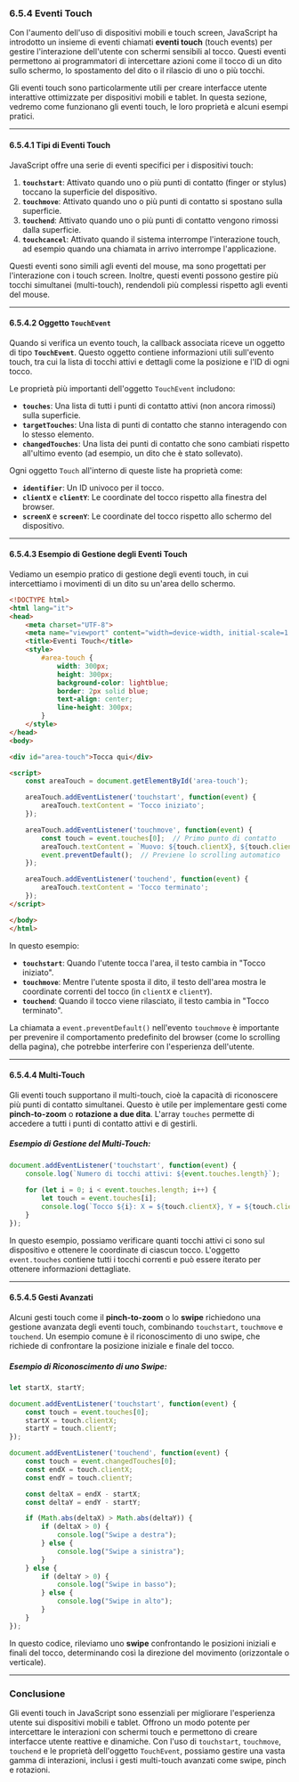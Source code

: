 ### 6.5.4 Eventi Touch

Con l'aumento dell'uso di dispositivi mobili e touch screen, JavaScript ha introdotto un insieme di eventi chiamati **eventi touch** (touch events) per gestire l'interazione dell'utente con schermi sensibili al tocco. Questi eventi permettono ai programmatori di intercettare azioni come il tocco di un dito sullo schermo, lo spostamento del dito o il rilascio di uno o più tocchi.

Gli eventi touch sono particolarmente utili per creare interfacce utente interattive ottimizzate per dispositivi mobili e tablet. In questa sezione, vedremo come funzionano gli eventi touch, le loro proprietà e alcuni esempi pratici.

---

#### 6.5.4.1 Tipi di Eventi Touch

JavaScript offre una serie di eventi specifici per i dispositivi touch:

1. **`touchstart`**: Attivato quando uno o più punti di contatto (finger or stylus) toccano la superficie del dispositivo.
2. **`touchmove`**: Attivato quando uno o più punti di contatto si spostano sulla superficie.
3. **`touchend`**: Attivato quando uno o più punti di contatto vengono rimossi dalla superficie.
4. **`touchcancel`**: Attivato quando il sistema interrompe l'interazione touch, ad esempio quando una chiamata in arrivo interrompe l'applicazione.

Questi eventi sono simili agli eventi del mouse, ma sono progettati per l'interazione con i touch screen. Inoltre, questi eventi possono gestire più tocchi simultanei (multi-touch), rendendoli più complessi rispetto agli eventi del mouse.

---

#### 6.5.4.2 Oggetto `TouchEvent`

Quando si verifica un evento touch, la callback associata riceve un oggetto di tipo **`TouchEvent`**. Questo oggetto contiene informazioni utili sull'evento touch, tra cui la lista di tocchi attivi e dettagli come la posizione e l'ID di ogni tocco.

Le proprietà più importanti dell'oggetto `TouchEvent` includono:

- **`touches`**: Una lista di tutti i punti di contatto attivi (non ancora rimossi) sulla superficie.
- **`targetTouches`**: Una lista di punti di contatto che stanno interagendo con lo stesso elemento.
- **`changedTouches`**: Una lista dei punti di contatto che sono cambiati rispetto all'ultimo evento (ad esempio, un dito che è stato sollevato).
  
Ogni oggetto `Touch` all'interno di queste liste ha proprietà come:
- **`identifier`**: Un ID univoco per il tocco.
- **`clientX`** e **`clientY`**: Le coordinate del tocco rispetto alla finestra del browser.
- **`screenX`** e **`screenY`**: Le coordinate del tocco rispetto allo schermo del dispositivo.

---

#### 6.5.4.3 Esempio di Gestione degli Eventi Touch

Vediamo un esempio pratico di gestione degli eventi touch, in cui intercettiamo i movimenti di un dito su un'area dello schermo.

```html
<!DOCTYPE html>
<html lang="it">
<head>
    <meta charset="UTF-8">
    <meta name="viewport" content="width=device-width, initial-scale=1.0">
    <title>Eventi Touch</title>
    <style>
        #area-touch {
            width: 300px;
            height: 300px;
            background-color: lightblue;
            border: 2px solid blue;
            text-align: center;
            line-height: 300px;
        }
    </style>
</head>
<body>

<div id="area-touch">Tocca qui</div>

<script>
    const areaTouch = document.getElementById('area-touch');

    areaTouch.addEventListener('touchstart', function(event) {
        areaTouch.textContent = 'Tocco iniziato';
    });

    areaTouch.addEventListener('touchmove', function(event) {
        const touch = event.touches[0];  // Primo punto di contatto
        areaTouch.textContent = `Muovo: ${touch.clientX}, ${touch.clientY}`;
        event.preventDefault();  // Previene lo scrolling automatico
    });

    areaTouch.addEventListener('touchend', function(event) {
        areaTouch.textContent = 'Tocco terminato';
    });
</script>

</body>
</html>
```

In questo esempio:

- **`touchstart`**: Quando l'utente tocca l'area, il testo cambia in "Tocco iniziato".
- **`touchmove`**: Mentre l'utente sposta il dito, il testo dell'area mostra le coordinate correnti del tocco (in `clientX` e `clientY`).
- **`touchend`**: Quando il tocco viene rilasciato, il testo cambia in "Tocco terminato".

La chiamata a `event.preventDefault()` nell'evento `touchmove` è importante per prevenire il comportamento predefinito del browser (come lo scrolling della pagina), che potrebbe interferire con l'esperienza dell'utente.

---

#### 6.5.4.4 Multi-Touch

Gli eventi touch supportano il multi-touch, cioè la capacità di riconoscere più punti di contatto simultanei. Questo è utile per implementare gesti come **pinch-to-zoom** o **rotazione a due dita**. L'array `touches` permette di accedere a tutti i punti di contatto attivi e di gestirli.

##### Esempio di Gestione del Multi-Touch:

```javascript
document.addEventListener('touchstart', function(event) {
    console.log(`Numero di tocchi attivi: ${event.touches.length}`);
    
    for (let i = 0; i < event.touches.length; i++) {
        let touch = event.touches[i];
        console.log(`Tocco ${i}: X = ${touch.clientX}, Y = ${touch.clientY}`);
    }
});
```

In questo esempio, possiamo verificare quanti tocchi attivi ci sono sul dispositivo e ottenere le coordinate di ciascun tocco. L'oggetto `event.touches` contiene tutti i tocchi correnti e può essere iterato per ottenere informazioni dettagliate.

---

#### 6.5.4.5 Gesti Avanzati

Alcuni gesti touch come il **pinch-to-zoom** o lo **swipe** richiedono una gestione avanzata degli eventi touch, combinando `touchstart`, `touchmove` e `touchend`. Un esempio comune è il riconoscimento di uno swipe, che richiede di confrontare la posizione iniziale e finale del tocco.

##### Esempio di Riconoscimento di uno Swipe:

```javascript
let startX, startY;

document.addEventListener('touchstart', function(event) {
    const touch = event.touches[0];
    startX = touch.clientX;
    startY = touch.clientY;
});

document.addEventListener('touchend', function(event) {
    const touch = event.changedTouches[0];
    const endX = touch.clientX;
    const endY = touch.clientY;

    const deltaX = endX - startX;
    const deltaY = endY - startY;

    if (Math.abs(deltaX) > Math.abs(deltaY)) {
        if (deltaX > 0) {
            console.log("Swipe a destra");
        } else {
            console.log("Swipe a sinistra");
        }
    } else {
        if (deltaY > 0) {
            console.log("Swipe in basso");
        } else {
            console.log("Swipe in alto");
        }
    }
});
```

In questo codice, rileviamo uno **swipe** confrontando le posizioni iniziali e finali del tocco, determinando così la direzione del movimento (orizzontale o verticale).

---

### Conclusione

Gli eventi touch in JavaScript sono essenziali per migliorare l'esperienza utente sui dispositivi mobili e tablet. Offrono un modo potente per intercettare le interazioni con schermi touch e permettono di creare interfacce utente reattive e dinamiche. Con l'uso di `touchstart`, `touchmove`, `touchend` e le proprietà dell'oggetto `TouchEvent`, possiamo gestire una vasta gamma di interazioni, inclusi i gesti multi-touch avanzati come swipe, pinch e rotazioni.